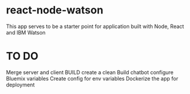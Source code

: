 # react-node-watson
This app serves to be a starter point for application built with Node, React and IBM Watson

# TO DO
Merge server and client BUILD
create a clean
Build chatbot
configure Bluemix variables
Create config for env variables
Dockerize the app for deployment
